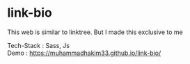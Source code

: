 # link-bio
This web is similar to linktree. But I made this exclusive to me

Tech-Stack : Sass, Js \
Demo : https://muhammadhakim33.github.io/link-bio/
